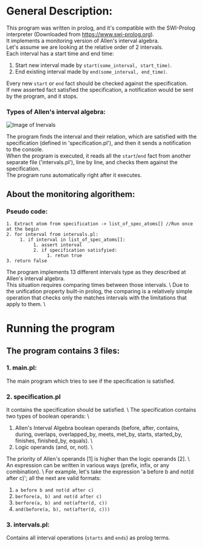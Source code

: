 # General Description:
This program was written in prolog, and it's compatible with the SWI-Prolog interpreter (Downloaded from https://www.swi-prolog.org). \
It implements a monitoring version of Allen's interval algebra. \
Let's assume we are looking at the relative order of 2 intervals. \
Each interval has a start time and end time:
1. Start new interval made by `start(some_interval, start_time)`.
2. End existing interval made by `end(some_interval, end_time)`.

Every new `start` or `end` fact should be checked against the specification. \
If new asserted fact satisfied the specification, a notification would be sent by the program, and it stops.

### Types of Allen's interval algebra:
![Image of Inervals](https://www.researchgate.net/profile/Ioannis_Tsamardinos/publication/230561978/figure/fig2/AS:646067146223617@1531045819115/1-The-13-relations-between-intervals-in-Allens-algebra-Interval-A-is-always-either-at.png)


The program finds the interval and their relation, which are satisfied with the specification (defined in 'specification.pl'), and then it sends a notification to the console. \
When the program is executed, it reads all the `start`/`end` fact from another separate file ('intervals.pl'), line by line, and checks them against the specification. \
The program runs automatically right after it executes.


## About the monitoring algorithem:
### Pseudo code:
````
1. Extract atom from specification -> list_of_spec_atoms[] //Run once at the begin
2. for interval from intervals.pl:
     1. if interval in list_of_spec_atoms[]:
          1. assert interval
          2. if specification satisfyied:
               1. retun true
3. return false
````

The program implements 13 different intervals type as they described at Allen's interval algebra. \
This situation requires comparing times between those intervals. \ 
Due to the unification property built-in prolog, the comparing is a relatively simple operation that checks only the matches intervals with the limitations that apply to them. \

# Running the program
## The program contains 3 files:
### 1. main.pl:
The main program which tries to see if the specification is satisfied.
### 2. specification.pl
It contains the specification should be satisfied. \ 
The specification contains two types of boolean operands: \ 
   1. Allen's Interval Algebra boolean operands (before, after, contains, during, overlaps, 
      overlapped_by, meets, met_by, starts, started_by, finishes, finished_by, equals). \ 
   2. Logic operands (and, or, not). \ 
   
   The priority of Allen's operands [1] is higher than the logic operands [2]. \ 
   An expression can be written in various ways (prefix, infix, or any combination).  \ 
   For example, let's take the expression 'a before b and not(d after c)'; all the next are valid formats:
   1. `a before b and not(d after c)`
   2. `berfore(a, b) and not(d after c)`
   3. `berfore(a, b) and not(after(d, c))`
   4. `and(before(a, b), not(after(d, c)))`
### 3. intervals.pl:
Contains all interval operations (`starts` and `ends`) as prolog terms.
